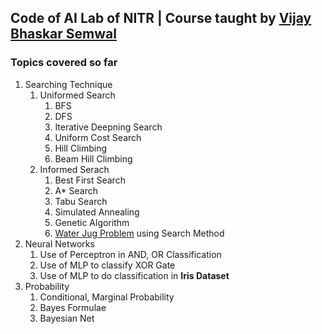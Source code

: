 ## Code of AI Lab of NITR | Course taught by [Vijay Bhaskar Semwal](https://sites.google.com/site/wwwvbsemwalcom/) 

### Topics covered so far

1. Searching Technique
	1. Uniformed Search
		1. BFS
		2. DFS
		3. Iterative Deepning Search
		4. Uniform Cost Search
		5. Hill Climbing
		6. Beam Hill Climbing
 	1. Informed Serach
		1. Best First Search
		2. A* Search
		3. Tabu Search
		4. Simulated Annealing
		5. Genetic Algorithm
		6. [Water Jug Problem](https://www.geeksforgeeks.org/puzzle-water-jug-problem/) using Search Method
1. Neural Networks
	1. Use of Perceptron in AND, OR Classification
	2. Use of MLP to classify XOR Gate
	3. Use of MLP to do classification in **Iris Dataset** 
3. Probability
	1. Conditional, Marginal Probability
	2. Bayes Formulae
	3. Bayesian Net
